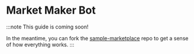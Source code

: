 # Market Maker Bot
:::note
This guide is coming soon!  

In the meantime, you can fork the [sample-marketplace](https://github.com/reservoirprotocol/sample-marketplace) repo to get a sense of how everything works.
:::

